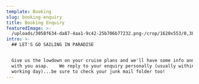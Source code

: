 ```yaml
---
template: Booking
slug: booking-enquiry
title: Booking Enquiry
featuredImage: >-
  /uploads/3058f634-da87-4aa1-9c42-25b706b77232.png-/crop/1620x553/0,381/-/preview/
intro: >-
  ## LET'S GO SAILING IN PARADISE


  Give us the lowdown on your cruise plans and we'll have some info and pricing
  with you asap.    We reply to your enquiry personally (usually within 1
  working day)...be sure to check your junk mail folder too!
---
```


